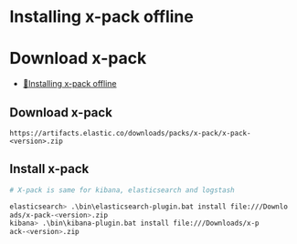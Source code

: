 # Installing x-pack offline

# Download x-pack

- [:eyes:Installing x-pack offline](https://www.elastic.co/guide/en/elasticsearch/reference/6.0/installing-xpack-es.html)

## Download x-pack

```text
https://artifacts.elastic.co/downloads/packs/x-pack/x-pack-<version>.zip

```

## Install x-pack

```bash
# X-pack is same for kibana, elasticsearch and logstash

elasticsearch> .\bin\elasticsearch-plugin.bat install file:///Downlo
ads/x-pack-<version>.zip
kibana> .\bin\kibana-plugin.bat install file:///Downloads/x-p
ack-<version>.zip


```